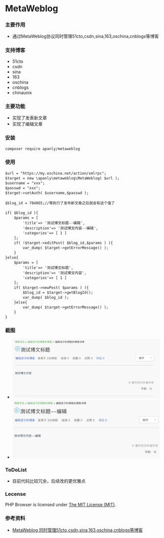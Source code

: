 MetaWeblog
===================
### 主要作用
* 通过MetaWeblog协议同时管理51cto,csdn,sina,163,oschina,cnblogs等博客

### 支持博客
* 51cto
* csdn
* sina
* 163
* oschina
* cnblogs
* chinaunix

### 主要功能
* 实现了发表新文章
* 实现了编辑文章

### 安装
    
    composer require apanly/metaweblog

### 使用
    
    $url = "https://my.oschina.net/action/xmlrpc";
    $target = new \apanly\metaweblog\MetaWeblog( $url );
    $username = "xxx";
    $passwd = "xxx";
    $target->setAuth( $username,$passwd );
    
    $blog_id = 784865;//等执行了发布新文章之后就会有这个值了
    
    if( $blog_id ){
    	$params = [
    		'title'=> '测试博文标题--编辑',
    		'description'=> '测试博文内容--编辑',
    		'categories'=> [ 1 ]
    	];
    	if( !$target->editPost( $blog_id,$params ) ){
    		var_dump( $target->getErrorMessage() );
    	}
    }else{
    	$params = [
    		'title'=> '测试博文标题',
    		'description'=> '测试博文内容',
    		'categories'=> [ 1 ]
    	];
    	if( $target->newPost( $params ) ){
    		$blog_id = $target->getBlogId();
    		var_dump( $blog_id );
    	}else{
    		var_dump( $target->getErrorMessage() );
    	}
    }
    
### 截图
* ![新文章](./static/test_1.jpg)
* ![编辑文章](./static/test_2.jpg)
    
### ToDoList
* 目前代码比较冗余，后续改的更优雅点

### Lecense
PHP Browser is licensed under [The MIT License (MIT)](LICENSE).

### 参考资料
* [MetaWeblog 同时管理51cto,csdn,sina,163,oschina,cnblogs等博客](http://www.54php.cn/default/91)


